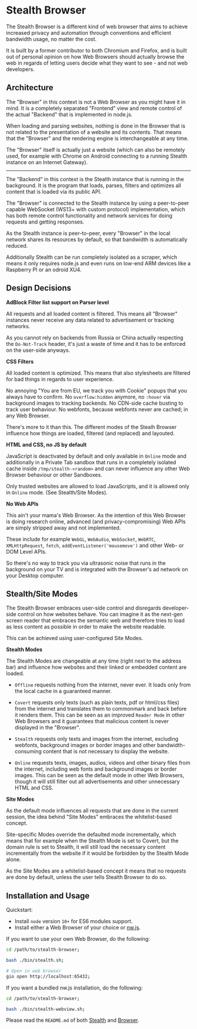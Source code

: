 
# Stealth Browser

The Stealth Browser is a different kind of web browser that
aims to achieve increased privacy and automation through
conventions and efficient bandwidth usage, no matter the cost.

It is built by a former contributor to both Chromium and Firefox,
and is built out of personal opinion on how Web Browsers should
actually browse the web in regards of letting users decide what
they want to see - and not web developers.


## Architecture

The "Browser" in this context is not a Web Browser as you might
have it in mind. It is a completely separated "Frontend" view
and remote control of the actual "Backend" that is implemented
in node.js.

When loading and parsing websites, nothing is done in the Browser
that is not related to the presentation of a website and its
contents. That means that the "Browser" and the rendering engine
is interchangeable at any time.

The "Browser" itself is actually just a website (which can also
be remotely used, for example with Chrome on Android connecting
to a running Stealth instance on an Internet Gateway).

-----------------------------------------------------------------

The "Backend" in this context is the Stealth instance that is
running in the background. It is the program that loads, parses,
filters and optimizes all content that is loaded via its public
API.

The "Browser" is connected to the Stealth instance by using a
peer-to-peer capable WebSocket (WS13+ with custom protocol)
implementation, which has both remote control functionality
and network services for doing requests and getting responses.

As the Stealth instance is peer-to-peer, every "Browser" in the
local network shares its resources by default, so that bandwidth
is automatically reduced.

Additionally Stealth can be run completely isolated as a scraper,
which means it only requires node.js and even runs on low-end
ARM devices like a Raspberry PI or an odroid XU4.


## Design Decisions

**AdBlock Filter list support on Parser level**

All requests and all loaded content is filtered. This means all
"Browser" instances never receive any data related to advertisement
or tracking networks.

As you cannot rely on backends from Russia or China actually
respecting the `Do-Not-Track` header, it's just a waste of time
and it has to be enforced on the user-side anyways.

**CSS Filters**

All loaded content is optimized. This means that also stylesheets
are filtered for bad things in regards to user experience.

No annoying "You are from EU, we track you with Cookie" popups
that you always have to confirm. No `overflow:hidden` anymore,
no `:hover` via background images to tracking backends. No
CDN-side cache busting to track user behaviour. No webfonts,
because webfonts never are cached; in any Web Browser.

There's more to it than this. The different modes of the Stealh
Browser influence how things are loaded, filtered (and replaced)
and layouted.

**HTML and CSS, no JS by default**

JavaScript is deactivated by default and only available in
`Online` mode and additionally in a Private Tab sandbox that
runs in a completely isolated cache inside `/tmp/stealth-<random>`
and can never influence any other Web Browser behaviour or
other Sandboxes.

Only trusted websites are allowed to load JavaScripts, and it
is allowed only in `Online` mode. (See Stealth/Site Modes).

**No Web APIs**

This ain't your mama's Web Browser. As the intention of this
Web Browser is doing research online, advanced (and
privacy-compromising) Web APIs are simply stripped away and
not implemented.

These include for example `WebGL`, `WebAudio`, `WebSocket`,
`WebRTC`, `XMLHttpRequest`, `fetch`, `addEventListener('mousemove')`
and other Web- or DOM Level APIs.

So there's no way to track you via ultrasonic noise that runs
in the background on your TV and is integrated with the
Browser's ad network on your Desktop computer.


## Stealth/Site Modes

The Stealth Browser embraces user-side control and disregards
developer-side control on how websites behave. You can imagine
it as the next-gen screen reader that embraces the semantic web
and therefore tries to load as less content as possible in order
to make the website readable.

This can be achieved using user-configured Site Modes.

**Stealth Modes**

The Stealth Modes are changeable at any time (right next to the
address bar) and influence how websites and their linked or
embedded content are loaded.

- `Offline` requests nothing from the internet, never ever. It
  loads only from the local cache in a guaranteed manner.

- `Covert` requests only texts (such as plain texts, pdf or
  html/css files) from the internet and translates them to
  commonmark and back before it renders them. This can be seen
  as an improved `Reader Mode` in other Web Browsers and it
  guarantees that malicious content is never displayed in the
  "Browser".

- `Stealth` requests only texts and images from the internet,
  excluding webfonts, background images or border images and
  other bandwidth-consuming content that is not necessary to
  display the website.

- `Online` requests texts, images, audios, videos and other
  binary files from the internet, including web fonts and
  background images or border images. This can be seen as the
  default mode in other Web Browsers, though it will still
  filter out all advertisements and other unnecessary
  HTML and CSS.

**Site Modes**

As the default mode influences all requests that are done in
the current session, the idea behind "Site Modes" embraces the
whitelist-based concept.

Site-specific Modes override the defaulted mode incrementally,
which means that for example when the Stealth Mode is set to
Covert, but the domain rule is set to Stealth, it will still
load the necessary content incrementally from the website if
it would be forbidden by the Stealth Mode alone.

As the Site Modes are a whitelist-based concept it means that
no requests are done by default, unless the user tells Stealth
Browser to do so.


## Installation and Usage

Quickstart:

- Install `node` version `10+` for ES6 modules support.
- Install either a Web Browser of your choice or [nw.js](https://nwjs.io/downloads).

If you want to use your own Web Browser, do the following:

```bash
cd /path/to/stealth-browser;

bash ./bin/stealth.sh;

# Open in web browser
gio open http://localhost:65432;
```

If you want a bundled nw.js installation, do the following:

```bash
cd /path/to/stealth-browser;

bash ./bin/stealth-webview.sh;
```

Please read the `README.md` of both [Stealth](./stealth) and
[Browser](./browser).

